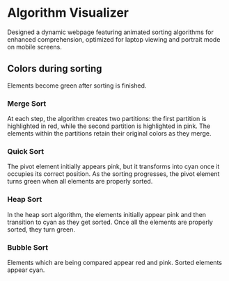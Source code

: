# Algorithm Visualizer
Designed a dynamic webpage featuring animated sorting algorithms for enhanced comprehension, optimized for laptop viewing and portrait mode on mobile screens.
<br>


## Colors during sorting
Elements become green after sorting is finished.

### Merge Sort
At each step, the algorithm creates two partitions: the first partition is highlighted in red, while the second partition is highlighted in pink. The elements within the partitions retain their original colors as they merge.
<br>

### Quick Sort
The pivot element initially appears pink, but it transforms into cyan once it occupies its correct position. As the sorting progresses, the pivot element turns green when all elements are properly sorted.
<br>

### Heap Sort
In the heap sort algorithm, the elements initially appear pink and then transition to cyan as they get sorted. Once all the elements are properly sorted, they turn green.
<br>

### Bubble Sort
Elements which are being compared appear red and pink. Sorted elements appear cyan.
<br>

